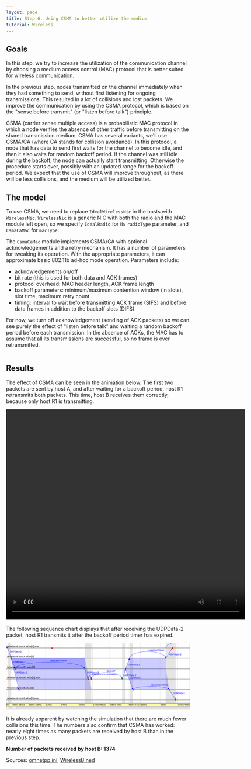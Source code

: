```yaml
---
layout: page
title: Step 6. Using CSMA to better utilize the medium
tutorial: Wireless
---
```


## Goals

In this step, we try to increase the utilization of the communication
channel by choosing a medium access control (MAC) protocol that is better
suited for wireless communication.

In the previous step, nodes transmitted on the channel immediately when
they had something to send, without first listening for ongoing
transmissions. This resulted in a lot of collisions and lost packets.
We improve the communication by using the CSMA protocol, which is based
on the "sense before transmit" (or "listen before talk") principle.

CSMA (carrier sense multiple access) is a probabilistic MAC protocol in
which a node verifies the absence of other traffic before transmitting on
the shared transmission medium. CSMA has several variants, we'll use
CSMA/CA (where CA stands for collision avoidance). In this protocol, a node
that has data to send first waits for the channel to become idle, and then
it also waits for random backoff period. If the channel was still idle
during the backoff, the node can actually start transmitting. Otherwise the
procedure starts over, possibly with an updated range for the backoff
period. We expect that the use of CSMA will improve throughput, as there
will be less collisions, and the medium will be utilized better.

## The model

To use CSMA, we need to replace `IdealWirelessNic` in the hosts with
`WirelessNic`. `WirelessNic` is a generic NIC with both the radio and
the MAC module left open, so we specify `IdealRadio` for its `radioType`
parameter, and `CsmaCaMac` for `macType`.

The `CsmaCaMac` module implements CSMA/CA with optional acknowledgements
and a retry mechanism. It has a number of parameters for tweaking its
operation. With the appropriate parameters, it can approximate basic
802.11b ad-hoc mode operation. Parameters include:

- acknowledgements on/off
- bit rate (this is used for both data and ACK frames)
- protocol overhead: MAC header length, ACK frame length
- backoff parameters: minimum/maximum contention window (in slots),
  slot time, maximum retry count
- timing: interval to wait before transmitting ACK frame (SIFS) and before data
  frames in addition to the backoff slots (DIFS)

For now, we turn off acknowledgement (sending of ACK packets) so we can see
purely the effect of "listen before talk" and waiting a random backoff
period before each transmission. In the absence of ACKs, the MAC has to
assume that all its transmissions are successful, so no frame is ever
retransmitted.

<p><pre class="snippet" src="../omnetpp.ini" from="\[Config Wireless06\]" until="####"></pre></p>

## Results

The effect of CSMA can be seen in the animation below. The first two packets are sent by host A,
and after waiting for a backoff period, host R1 retransmits both packets. This time,
host B receives them correctly, because only host R1 is transmitting.

<p><video autoplay loop controls onclick="this.paused ? this.play() : this.pause();" src="wireless-step6-1.mp4" width="655" height="575"></video></p>
<!--internal video recording, playback speed 0.72 -->

The following sequence chart displays that after receiving the UDPData-2 packet,
host R1 transmits it after the backoff period timer has expired.

<img src="wireless-step6-seq-3.png" width="900px">

It is already apparent by watching the simulation that there are much fewer
collisions this time. The numbers also confirm that CSMA has worked: nearly
eight times as many packets are received by host B than in the previous step.

**Number of packets received by host B: 1374**

Sources: [omnetpp.ini](../omnetpp.ini), [WirelessB.ned](../WirelessB.ned)

